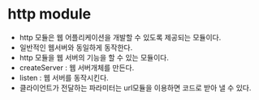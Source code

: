 # http module

- http 모듈은 웹 어플리케이션을 개발할 수 있도록 제공되는 모듈이다.
- 일반적인 웹서버와 동일하게 동작한다.
- http 모듈을 웹 서버의 기능을 할 수 있는 모듈이다.
- createServer : 웹 서버개체를 만든다.
- listen : 웹 서버를 동작시킨다.
- 클라이언트가 전달하는 파라미터는 url모듈을 이용하면 코드로 받아 낼 수 있다.